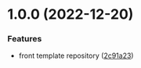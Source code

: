 # 1.0.0 (2022-12-20)


### Features

* front template repository ([2c91a23](https://github.com/ndeitch/front-template/commit/2c91a23a369be0a492574ffa88cc40645e1b4347))

